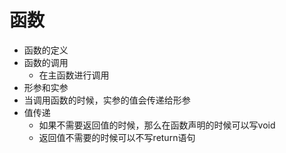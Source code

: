 # 函数
- 函数的定义
- 函数的调用
    - 在主函数进行调用
- 形参和实参
- 当调用函数的时候，实参的值会传递给形参
- 值传递
    - 如果不需要返回值的时候，那么在函数声明的时候可以写void
    - 返回值不需要的时候可以不写return语句
    